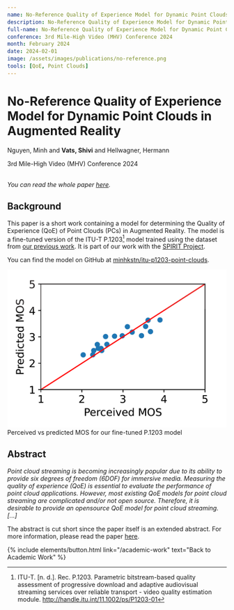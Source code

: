 ```yaml
---
name: No-Reference Quality of Experience Model for Dynamic Point Clouds in Augmented Reality
description: No-Reference Quality of Experience Model for Dynamic Point Clouds in Augmented Reality. <em>MHV 2024.</em>
full-name: No-Reference Quality of Experience Model for Dynamic Point Clouds in Augmented Reality
conference: 3rd Mile-High Video (MHV) Conference 2024
month: February 2024
date: 2024-02-01
image: /assets/images/publications/no-reference.png
tools: [QoE, Point Clouds]
---
```


<div>
<h1> No-Reference Quality of Experience Model for Dynamic Point Clouds in Augmented Reality </h1>
<p class="h5"> Nguyen, Minh and <strong>Vats, Shivi</strong> and Hellwagner, Hermann </p>
<p class="h5"> 3rd Mile-High Video (MHV) Conference 2024</p>
</div>

<p><br /><em>You can read the whole paper <a href="https://dl.acm.org/doi/abs/10.1145/3638036.3640248">here</a>.</em></p>

## Background

This paper is a short work containing a model for determining the Quality of Experience (QoE) of Point Clouds (PCs) in Augmented Reality. The model is a fine-tuned version of the ITU-T P.1203[^1] model trained using the dataset from [our previous work](/academic-work/06-impact). It is part of our work with the [SPIRIT Project](https://www.spirit-project.eu/).

You can find the model on GitHub at [minhkstn/itu-p1203-point-clouds](https://github.com/minhkstn/itu-p1203-point-clouds).

<div>
<img src="/assets/images/publications/no-reference.png" class="w-75" alt="Perceived vs predicted MOS for our fine-tuned P.1203 model"/>
</div>
<div class="text-center">
    Perceived vs predicted MOS for our fine-tuned P.1203 model
</div>

## Abstract

*Point cloud streaming is becoming increasingly popular due to its ability to provide six degrees of freedom (6DOF) for immersive media. Measuring the quality of experience (QoE) is essential to evaluate the performance of point cloud applications. However, most existing QoE models for point cloud streaming are complicated and/or not open source. Therefore, it is desirable to provide an opensource QoE model for point cloud streaming. [...]*

The abstract is cut short since the paper itself is an extended abstract. For more information, please read the paper [here](https://dl.acm.org/doi/abs/10.1145/3638036.3640248).


[^1]: ITU-T. [n. d.]. Rec. P.1203. Parametric bitstream-based quality assessment of progressive download and adaptive audiovisual streaming services over reliable transport - video quality estimation module. http://handle.itu.int/11.1002/ps/P1203-01

<p class="text-center">
{% include elements/button.html link="/academic-work" text="Back to Academic Work" %}
</p>